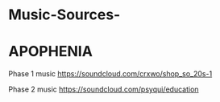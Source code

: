 # Music-Sources-

# APOPHENIA
Phase 1 music
https://soundcloud.com/crxwo/shop_so_20s-1

Phase 2 music
https://soundcloud.com/psyqui/education
